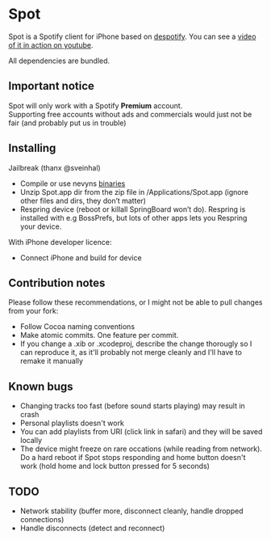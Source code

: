 Spot
=========================

Spot is a Spotify client for iPhone based on [despotify](http://despotify.se/ "despotify - the open source Spotify client library"). You can see a [video of it in action on youtube](http://www.youtube.com/watch?v=ARKnvnOCJJg "YouTube - The Birth of Spot, the iPhone Spotify Client").

All dependencies are bundled.

Important notice
-----------------
Spot will only work with a Spotify **Premium** account.  
Supporting free accounts without ads and commercials would just not be fair (and probably put us in trouble)

Installing
----------
Jailbreak  (thanx @sveinhal)
* Compile or use nevyns [binaries](http://github.com/nevyn/spot/downloads)
* Unzip Spot.app dir from the zip file in /Applications/Spot.app (ignore other files and dirs, they don’t matter)
* Respring device (reboot or killall SpringBoard won’t do). Respring is installed with e.g BossPrefs, but lots of other apps lets you Respring your device.


With iPhone developer licence: 
* Connect iPhone and build for device
 
Contribution notes
------------------------
Please follow these recommendations, or I might not be able to pull changes from your fork:

- Follow Cocoa naming conventions
- Make atomic commits. One feature per commit.
- If you change a .xib or .xcodeproj, describe the change thorougly so I can reproduce it, as it'll probably not merge cleanly and I'll have to remake it manually

Known bugs
------------------------
- Changing tracks too fast (before sound starts playing) may result in crash
- Personal playlists doesn't work
 - You can add playlists from URI (click link in safari) and they will be saved locally
- The device might freeze on rare occations (while reading from network). Do a hard reboot if Spot stops responding and home button doesn't work (hold home and lock button pressed for 5 seconds)

TODO
----
- Network stability (buffer more, disconnect cleanly, handle dropped connections)
- Handle disconnects (detect and reconnect)